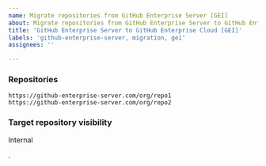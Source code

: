 ```yaml
---
name: Migrate repositories from GitHub Enterprise Server [GEI]
about: Migrate repositories from GitHub Enterprise Server to GitHub Enterprise Cloud using GitHub Enterprise Importer
title: 'GitHub Enterprise Server to GitHub Enterprise Cloud [GEI]'
labels: 'github-enterprise-server, migration, gei'
assignees: ''

---
```


<!-- Repositories: Enter in the github server repository url(s) to migrate - one per line -->

<!-- Visibility: Enter in the target repository visibility setting (internal, private, public) -->


### Repositories

```csv
https://github-enterprise-server.com/org/repo1
https://github-enterprise-server.com/org/repo2
```


### Target repository visibility

Internal

.
